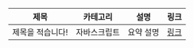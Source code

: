 | 제목             | 카테고리     | 설명      | 링크     |
| ---------------- | ------------ | --------- | -------- |
| 제목을 적습니다! | 자바스크립트 | 요약 설명 | [링크]() |
